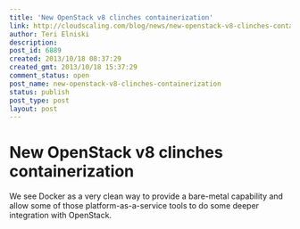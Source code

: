 ```yaml
---
title: 'New OpenStack v8 clinches containerization'
link: http://cloudscaling.com/blog/news/new-openstack-v8-clinches-containerization/
author: Teri Elniski
description: 
post_id: 6889
created: 2013/10/18 08:37:29
created_gmt: 2013/10/18 15:37:29
comment_status: open
post_name: new-openstack-v8-clinches-containerization
status: publish
post_type: post
layout: post
---
```


# New OpenStack v8 clinches containerization

We see Docker as a very clean way to provide a bare-metal capability and allow some of those platform-as-a-service tools to do some deeper integration with OpenStack.